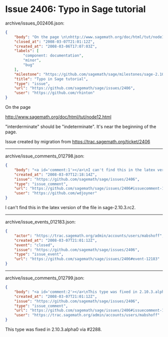 # Issue 2406: Typo in Sage tutorial

archive/issues_002406.json:
```json
{
    "body": "On the page \n\nhttp://www.sagemath.org/doc/html/tut/node12.html\n\n\"interderminate\" should be \"indeterminate\".  It's near the beginning of the page.\n\nIssue created by migration from https://trac.sagemath.org/ticket/2406\n\n",
    "closed_at": "2008-03-07T21:01:12Z",
    "created_at": "2008-03-06T17:07:03Z",
    "labels": [
        "component: documentation",
        "minor",
        "bug"
    ],
    "milestone": "https://github.com/sagemath/sage/milestones/sage-2.10.3",
    "title": "Typo in Sage tutorial",
    "type": "issue",
    "url": "https://github.com/sagemath/sage/issues/2406",
    "user": "https://github.com/rhinton"
}
```
On the page 

http://www.sagemath.org/doc/html/tut/node12.html

"interderminate" should be "indeterminate".  It's near the beginning of the page.

Issue created by migration from https://trac.sagemath.org/ticket/2406





---

archive/issue_comments_012798.json:
```json
{
    "body": "<a id='comment:1'></a>\nI can't find this in the latex version of the file in sage-2.10.3.rc2.",
    "created_at": "2008-03-07T12:18:14Z",
    "issue": "https://github.com/sagemath/sage/issues/2406",
    "type": "issue_comment",
    "url": "https://github.com/sagemath/sage/issues/2406#issuecomment-12798",
    "user": "https://github.com/wdjoyner"
}
```

<a id='comment:1'></a>
I can't find this in the latex version of the file in sage-2.10.3.rc2.



---

archive/issue_events_012183.json:
```json
{
    "actor": "https://trac.sagemath.org/admin/accounts/users/mabshoff",
    "created_at": "2008-03-07T21:01:12Z",
    "event": "closed",
    "issue": "https://github.com/sagemath/sage/issues/2406",
    "type": "issue_event",
    "url": "https://github.com/sagemath/sage/issues/2406#event-12183"
}
```



---

archive/issue_comments_012799.json:
```json
{
    "body": "<a id='comment:2'></a>\nThis type was fixed in 2.10.3.alpha0 via #2288.",
    "created_at": "2008-03-07T21:01:12Z",
    "issue": "https://github.com/sagemath/sage/issues/2406",
    "type": "issue_comment",
    "url": "https://github.com/sagemath/sage/issues/2406#issuecomment-12799",
    "user": "https://trac.sagemath.org/admin/accounts/users/mabshoff"
}
```

<a id='comment:2'></a>
This type was fixed in 2.10.3.alpha0 via #2288.
